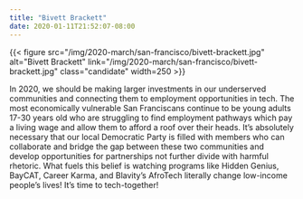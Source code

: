 ```yaml
---
title: "Bivett Brackett"
date: 2020-01-11T21:52:07-08:00
---
```


{{< figure src="/img/2020-march/san-francisco/bivett-brackett.jpg"
           alt="Bivett Brackett"
           link="/img/2020-march/san-francisco/bivett-brackett.jpg"
           class="candidate"
           width=250
           >}}

In 2020, we should be making larger investments in our underserved communities
and connecting them to employment opportunities in tech.  The most economically
vulnerable San Franciscans continue to be young adults 17-30 years old who are
struggling to find employment pathways which pay a living wage and allow them
to afford a roof over their heads. It’s absolutely necessary that our local
Democratic Party is filled with members who can collaborate and bridge the gap
between these two communities and develop opportunities for partnerships not
further divide with harmful rhetoric.  What fuels this belief is watching
programs like Hidden Genius, BayCAT, Career Karma, and Blavity’s AfroTech
literally change low-income people’s lives!  It’s time to tech-together!
